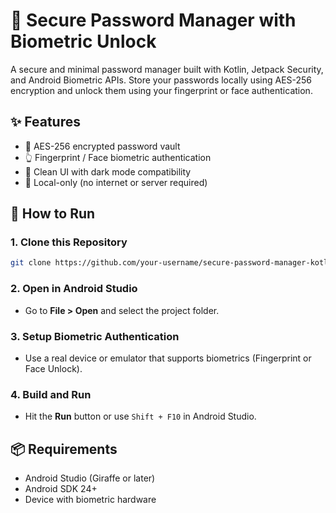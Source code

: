 # 🔐 Secure Password Manager with Biometric Unlock

A secure and minimal password manager built with Kotlin, Jetpack Security, and Android Biometric APIs. Store your passwords locally using AES-256 encryption and unlock them using your fingerprint or face authentication.


## ✨ Features

- 🔐 AES-256 encrypted password vault
- 👆 Fingerprint / Face biometric authentication
- 🌙 Clean UI with dark mode compatibility
- 🧠 Local-only (no internet or server required)


## 🚀 How to Run

### 1. Clone this Repository
```bash
git clone https://github.com/your-username/secure-password-manager-kotlin.git
```

### 2. Open in Android Studio
- Go to **File > Open** and select the project folder.

### 3. Setup Biometric Authentication
- Use a real device or emulator that supports biometrics (Fingerprint or Face Unlock).

### 4. Build and Run
- Hit the **Run** button or use `Shift + F10` in Android Studio.


## 📦 Requirements

- Android Studio (Giraffe or later)
- Android SDK 24+
- Device with biometric hardware


